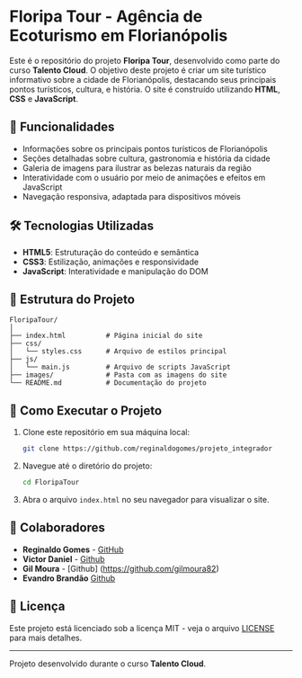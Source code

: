# Floripa Tour - Agência de Ecoturismo em Florianópolis

Este é o repositório do projeto **Floripa Tour**, desenvolvido como parte do curso **Talento Cloud**. O objetivo deste projeto é criar um site turístico informativo sobre a cidade de Florianópolis, destacando seus principais pontos turísticos, cultura, e história. O site é construído utilizando **HTML**, **CSS** e **JavaScript**.

## 🚀 Funcionalidades

- Informações sobre os principais pontos turísticos de Florianópolis
- Seções detalhadas sobre cultura, gastronomia e história da cidade
- Galeria de imagens para ilustrar as belezas naturais da região
- Interatividade com o usuário por meio de animações e efeitos em JavaScript
- Navegação responsiva, adaptada para dispositivos móveis

## 🛠️ Tecnologias Utilizadas

- **HTML5**: Estruturação do conteúdo e semântica
- **CSS3**: Estilização, animações e responsividade
- **JavaScript**: Interatividade e manipulação do DOM

## 📂 Estrutura do Projeto

```
FloripaTour/
│
├── index.html          # Página inicial do site
├── css/
│   └── styles.css      # Arquivo de estilos principal
├── js/
│   └── main.js         # Arquivo de scripts JavaScript
├── images/             # Pasta com as imagens do site
└── README.md           # Documentação do projeto
```

## 🔧 Como Executar o Projeto

1. Clone este repositório em sua máquina local:

   ```bash
   git clone https://github.com/reginaldogomes/projeto_integrador
   ```

2. Navegue até o diretório do projeto:

   ```bash
   cd FloripaTour
   ```

3. Abra o arquivo `index.html` no seu navegador para visualizar o site.

## 👥 Colaboradores

- **Reginaldo Gomes** - [GitHub](https://github.com/reginaldogomes)
- **Victor Daniel** - [Github](https://github.com/VictorDanielSilva)
- **Gil Moura** - [Github] (https://github.com/gilmoura82)
- **Evandro Brandão** [Github](https://github.com/evanbms)

## 📝 Licença

Este projeto está licenciado sob a licença MIT - veja o arquivo [LICENSE](LICENSE) para mais detalhes.

---

Projeto desenvolvido durante o curso **Talento Cloud**.
